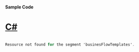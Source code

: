 #### Sample Code
# [C#](#tab/Csharp)

```C#

Resource not found for the segment 'businesFlowTemplates'.

```